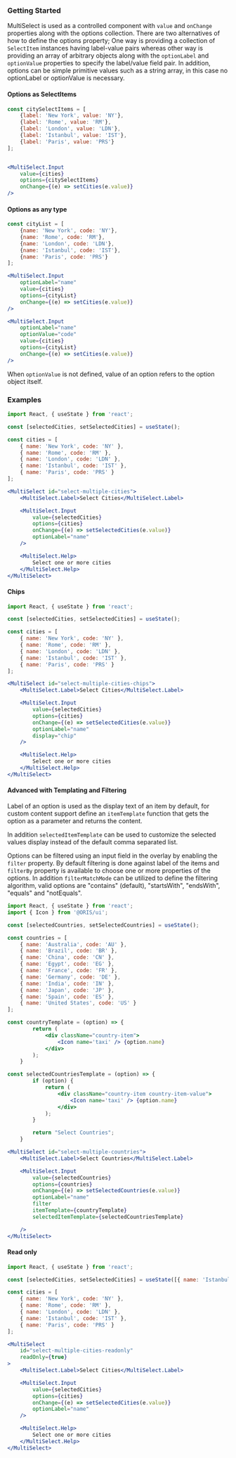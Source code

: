 ### Getting Started

MultiSelect is used as a controlled component with `value` and `onChange` properties along with the options collection. There are two alternatives of how to define the options property; One way is providing a collection of `SelectItem` instances having label-value pairs whereas other way is providing an array of arbitrary objects along with the `optionLabel` and `optionValue` properties to specify the label/value field pair. In addition, options can be simple primitive values such as a string array, in this case no optionLabel or optionValue is necessary.

#### Options as SelectItems

```jsx static
const citySelectItems = [
    {label: 'New York', value: 'NY'},
    {label: 'Rome', value: 'RM'},
    {label: 'London', value: 'LDN'},
    {label: 'Istanbul', value: 'IST'},
    {label: 'Paris', value: 'PRS'}
];


<MultiSelect.Input 
    value={cities} 
    options={citySelectItems} 
    onChange={(e) => setCities(e.value)} 
/>
```

#### Options as any type

```jsx static
const cityList = [
    {name: 'New York', code: 'NY'},
    {name: 'Rome', code: 'RM'},
    {name: 'London', code: 'LDN'},
    {name: 'Istanbul', code: 'IST'},
    {name: 'Paris', code: 'PRS'}
];

<MultiSelect.Input 
    optionLabel="name" 
    value={cities}
    options={cityList}
    onChange={(e) => setCities(e.value)}
/>

<MultiSelect.Input 
    optionLabel="name" 
    optionValue="code" 
    value={cities} 
    options={cityList} 
    onChange={(e) => setCities(e.value)} 
/>
```

When `optionValue` is not defined, value of an option refers to the option object itself.

### Examples

```jsx
import React, { useState } from 'react';

const [selectedCities, setSelectedCities] = useState();

const cities = [
    { name: 'New York', code: 'NY' },
    { name: 'Rome', code: 'RM' },
    { name: 'London', code: 'LDN' },
    { name: 'Istanbul', code: 'IST' },
    { name: 'Paris', code: 'PRS' }
];

<MultiSelect id="select-multiple-cities">
    <MultiSelect.Label>Select Cities</MultiSelect.Label>

    <MultiSelect.Input
        value={selectedCities}
        options={cities}
        onChange={(e) => setSelectedCities(e.value)}
        optionLabel="name"
    />

    <MultiSelect.Help>
        Select one or more cities
    </MultiSelect.Help>
</MultiSelect>
```

#### Chips
```jsx
import React, { useState } from 'react';

const [selectedCities, setSelectedCities] = useState();

const cities = [
    { name: 'New York', code: 'NY' },
    { name: 'Rome', code: 'RM' },
    { name: 'London', code: 'LDN' },
    { name: 'Istanbul', code: 'IST' },
    { name: 'Paris', code: 'PRS' }
];

<MultiSelect id="select-multiple-cities-chips">
    <MultiSelect.Label>Select Cities</MultiSelect.Label>

    <MultiSelect.Input
        value={selectedCities}
        options={cities}
        onChange={(e) => setSelectedCities(e.value)}
        optionLabel="name"
        display="chip"
    />

    <MultiSelect.Help>
        Select one or more cities
    </MultiSelect.Help>
</MultiSelect>
```

#### Advanced with Templating and Filtering

Label of an option is used as the display text of an item by default, for custom content support define an `itemTemplate` function that gets the option as a parameter and returns the content.

In addition `selectedItemTemplate` can be used to customize the selected values display instead of the default comma separated list.

Options can be filtered using an input field in the overlay by enabling the `filter` property. By default filtering is done against label of the items and `filterBy` property is available to choose one or more properties of the options. In addition `filterMatchMode` can be utilized to define the filtering algorithm, valid options are "contains" (default), "startsWith", "endsWith", "equals" and "notEquals".

```jsx
import React, { useState } from 'react';
import { Icon } from '@ORIS/ui';

const [selectedCountries, setSelectedCountries] = useState();

const countries = [
    { name: 'Australia', code: 'AU' },
    { name: 'Brazil', code: 'BR' },
    { name: 'China', code: 'CN' },
    { name: 'Egypt', code: 'EG' },
    { name: 'France', code: 'FR' },
    { name: 'Germany', code: 'DE' },
    { name: 'India', code: 'IN' },
    { name: 'Japan', code: 'JP' },
    { name: 'Spain', code: 'ES' },
    { name: 'United States', code: 'US' }
];

const countryTemplate = (option) => {
        return (
            <div className="country-item">
                <Icon name='taxi' /> {option.name}
            </div>
        );
    }

const selectedCountriesTemplate = (option) => {
        if (option) {
            return (
                <div className="country-item country-item-value">
                    <Icon name='taxi' /> {option.name}
                </div>
            );
        }

        return "Select Countries";
    }

<MultiSelect id="select-multiple-countries">
    <MultiSelect.Label>Select Countries</MultiSelect.Label>

    <MultiSelect.Input
        value={selectedCountries}
        options={countries}
        onChange={(e) => setSelectedCountries(e.value)}
        optionLabel="name"
        filter
        itemTemplate={countryTemplate}
        selectedItemTemplate={selectedCountriesTemplate}

    />
</MultiSelect>
```

#### Read only
```jsx
import React, { useState } from 'react';

const [selectedCities, setSelectedCities] = useState([{ name: 'Istanbul', code: 'IST' }, { name: 'Paris', code: 'PRS' }]);

const cities = [
    { name: 'New York', code: 'NY' },
    { name: 'Rome', code: 'RM' },
    { name: 'London', code: 'LDN' },
    { name: 'Istanbul', code: 'IST' },
    { name: 'Paris', code: 'PRS' }
];

<MultiSelect 
    id="select-multiple-cities-readonly"
    readOnly={true}
>
    <MultiSelect.Label>Select Cities</MultiSelect.Label>

    <MultiSelect.Input
        value={selectedCities}
        options={cities}
        onChange={(e) => setSelectedCities(e.value)}
        optionLabel="name"
    />

    <MultiSelect.Help>
        Select one or more cities
    </MultiSelect.Help>
</MultiSelect>
```